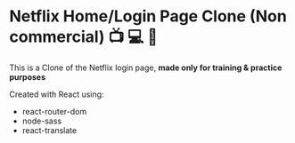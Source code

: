 # Netflix Home/Login Page Clone (Non commercial) :tv: :computer: :movie_camera:

This is a Clone of the Netflix login page, **made only for training & practice purposes**

Created with React using:

 * react-router-dom
 * node-sass
 * react-translate
 
